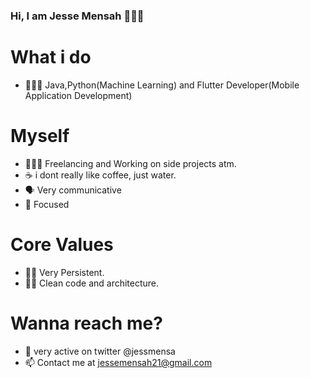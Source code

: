 ### Hi, I am Jesse Mensah 👋🇬🇭

# What i do
- 👨🏿‍💻 Java,Python(Machine Learning) and Flutter Developer(Mobile Application Development)
# Myself
- 👨🏿‍💻 Freelancing and Working on side projects atm.  
- ☕️ i dont really like coffee, just water. 
- 🗣 Very communicative 
- 🎯 Focused
# Core Values 
- 💪🏿 Very Persistent.
- 🛀🏿 Clean code and architecture.
# Wanna reach me? 
- 💬 very active on twitter @jessmensa
- 📫 Contact me at jessemensah21@gmail.com


